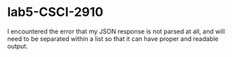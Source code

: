 # lab5-CSCI-2910

I encountered the error that my JSON response is not parsed at all, and will need to be separated within a list so that it can have proper and readable output.
